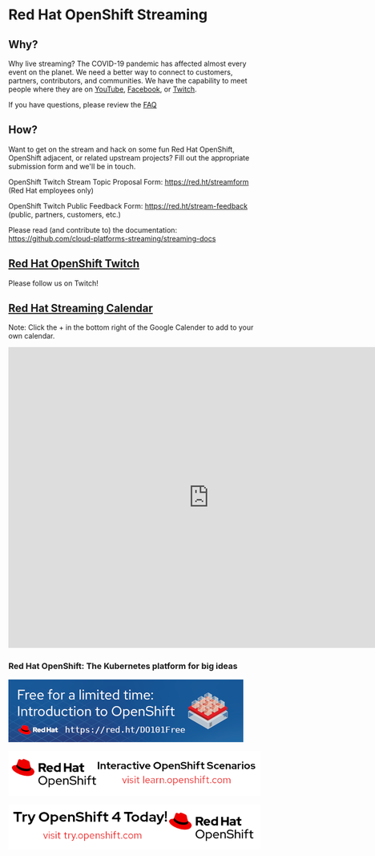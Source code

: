 # Red Hat OpenShift Streaming

## Why?

Why live streaming? The COVID-19 pandemic has affected almost every event on the planet. We need a better way to connect to customers, partners, contributors, and communities. We have the capability to meet people where they are on [YouTube](https://www.youtube.com/rhopenshift), [Facebook](https://www.facebook.com/openshift/), or [Twitch](https://www.twitch.tv/redhatopenshift).

If you have questions, please review the [FAQ](https://red.ht/streamfaq)

## How?

Want to get on the stream and hack on some fun Red Hat OpenShift, OpenShift adjacent, or related upstream projects? Fill out the appropriate submission form and we'll be in touch.

OpenShift Twitch Stream Topic Proposal Form: https://red.ht/streamform (Red Hat employees only)

OpenShift Twitch Public Feedback Form: https://red.ht/stream-feedback (public, partners, customers, etc.)

Please read (and contribute to) the documentation: https://github.com/cloud-platforms-streaming/streaming-docs

## [Red Hat OpenShift Twitch](https://www.twitch.tv/redhatopenshift)

Please follow us on Twitch!

<!-- Add a placeholder for the Twitch embed -->
<div id="twitch-embed"></div>

<!-- Load the Twitch embed script -->
<script src="https://embed.twitch.tv/embed/v1.js"></script>

<!-- Create a Twitch.Embed object. This will render within the placeholder div -->
<script type="text/javascript">
  new Twitch.Embed("twitch-embed", {
    width: 800,
    height: 600,
    channel: "redhatopenshift",
    layout: "video",
  });
</script>

## [Red Hat Streaming Calendar](https://red.ht/streamcal)

Note: Click the + in the bottom right of the Google Calender to add to your own calendar.

<iframe src="https://calendar.google.com/calendar/embed?src=redhatstreaming%40gmail.com&ctz=America%2FDetroit" style="border: 0" width="800" height="600" frameborder="0" scrolling="no"></iframe>

### Red Hat OpenShift: The Kubernetes platform for big ideas

[![DO101 Free!](https://github.com/cloud-platforms-streaming/streaming-tools/raw/master/obs/assets/free-do101.png)](https://red.ht/DO101Free)

[![learn.openshift.com](https://github.com/cloud-platforms-streaming/streaming-tools/raw/master/obs/assets/learn-openshift-banner.png)](https://learn.openshift.com)

[![try.openshift.com](https://github.com/cloud-platforms-streaming/streaming-tools/raw/master/obs/assets/try-openshift-banner.png)](https://www.openshift.com/try)
